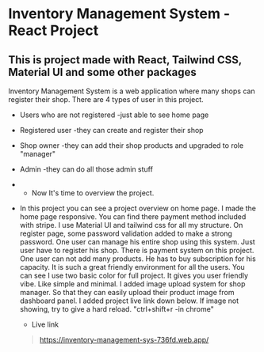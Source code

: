# Inventory Management System -React Project

## This is project made with React, Tailwind CSS, Material UI and some other packages

Inventory Management System is a web application where many shops can register their shop. There are 4 types of user in this project. 
   * Users who are not registered -just able to see home page
   * Registered user -they can create and register their shop
   * Shop owner -they can add their shop products and upgraded to role "manager"
   * Admin -they can do all those admin stuff

 * * Now It's time to overview the project.
  * In this project you can see a project overview on home page. I made the home page responsive. You can find there payment method included with stripe. I use Material UI and tailwind css for all my structure. On register page, some password validation added to make a strong password. One user can manage his entire shop using this system. Just user have to register his shop. There is payment system on this project. One user can not add many products. He has to buy subscription for his capacity. It is such a great friendly environment for all the users. You can see I use two basic color for full project. It gives you user friendly vibe. Like simple and minimal. I added image upload system for shop manager. So that they can easily upload their product image from dashboard panel. 
    I added project live link down below. If image not showing, try to give a hard reload. "ctrl+shift+r -in chrome"


    * Live link
    > https://inventory-management-sys-736fd.web.app/
